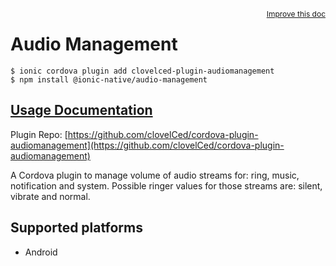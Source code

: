 <a style="float:right;font-size:12px;" href="http://github.com/ionic-team/ionic-native/edit/master/src/@ionic-native/plugins/audio-management/index.ts#L1">
  Improve this doc
</a>

# Audio Management

```
$ ionic cordova plugin add clovelced-plugin-audiomanagement
$ npm install @ionic-native/audio-management
```

## [Usage Documentation](https://ionicframework.com/docs/native/audio-management/)

Plugin Repo: [https://github.com/clovelCed/cordova-plugin-audiomanagement](https://github.com/clovelCed/cordova-plugin-audiomanagement)

A Cordova plugin to manage volume of audio streams for: ring, music, notification and system. Possible
ringer values for those streams are: silent, vibrate and normal.

## Supported platforms

- Android
  


